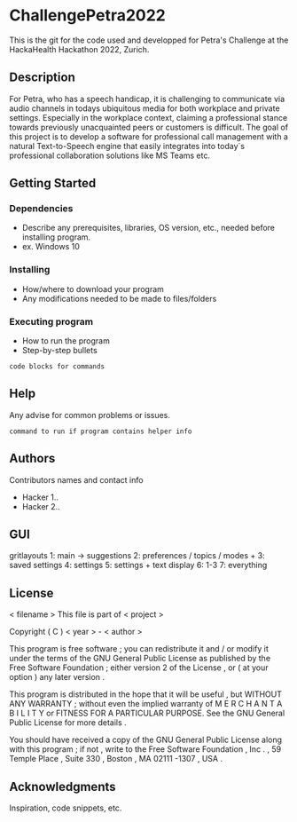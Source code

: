 # ChallengePetra2022

This is the git for the code used and developped for Petra's Challenge at the HackaHealth Hackathon 2022, Zurich.

## Description
For Petra, who has a speech handicap, it is challenging to communicate via audio channels in todays ubiquitous media for both workplace and private settings. Especially in the workplace context, claiming a professional stance towards previously unacquainted peers or customers is difficult. The goal of this project is to develop a software for professional call management with a natural Text-to-Speech engine that easily integrates into today`s professional collaboration solutions like MS Teams etc.

## Getting Started

### Dependencies

* Describe any prerequisites, libraries, OS version, etc., needed before installing program.
* ex. Windows 10

### Installing

* How/where to download your program
* Any modifications needed to be made to files/folders

### Executing program

* How to run the program
* Step-by-step bullets
```
code blocks for commands
```

## Help

Any advise for common problems or issues.
```
command to run if program contains helper info
```

## Authors

Contributors names and contact info

* Hacker 1..
* Hacker 2..

## GUI 
gritlayouts
1: main -> suggestions
2: preferences / topics / modes +
3: saved settings
4: settings
5: settings + text display
6: 1-3
7: everything



## License

< filename >
This file is part of < project >

Copyright ( C ) < year > - < author >

This program is free software ; you can redistribute it and / or modify
it under the terms of the GNU General Public License as published by
the Free Software Foundation ; either version 2 of the License , or
( at your option ) any later version .

This program is distributed in the hope that it will be useful ,
but WITHOUT ANY WARRANTY ; without even the implied warranty of
M E R C H A N T A B I L I T Y or FITNESS FOR A PARTICULAR PURPOSE. See the
GNU General Public License for more details .

You should have received a copy of the GNU General Public License
along with this program ; if not , write to the Free Software
Foundation , Inc . , 59 Temple Place , Suite 330 ,
Boston , MA 02111 -1307 , USA .


## Acknowledgments

Inspiration, code snippets, etc.
